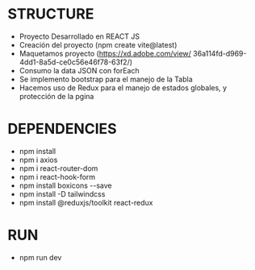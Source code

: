 # STRUCTURE 

- Proyecto Desarrollado en REACT JS
- Creación del proyecto (npm create vite@latest)
- Maquetamos proyecto (https://xd.adobe.com/view/ 36a114fd-d969-4dd1-8a5d-ce0c56e46f78-63f2/)
- Consumo la data JSON con forEach
- Se implemento bootstrap para el manejo de la Tabla
- Hacemos uso de Redux para el manejo de estados globales, y protección de la pgina


# DEPENDENCIES

* npm install
* npm i axios
* npm i react-router-dom
* npm i react-hook-form
* npm install boxicons --save
* npm install -D tailwindcss
* npm install @reduxjs/toolkit react-redux

# RUN

* npm run dev
